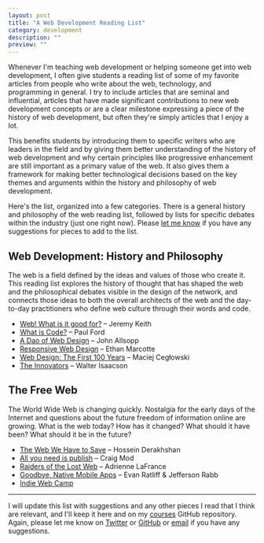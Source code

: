 ```yaml
---
layout: post
title: "A Web Development Reading List"
category: development
description: ""
preview: ""
---
```


Whenever I'm teaching web development or helping someone get into web development, I often give students a reading list of some of my favorite articles from people who write about the web, technology, and programming in general. I try to include articles that are seminal and influential, articles that have made significant contributions to new web development concepts or are a clear milestone expressing a piece of the history of web development, but often they're simply articles that I enjoy a lot.

This benefits students by introducing them to specific writers who are leaders in the field and by giving them better understanding of the history of web development and why certain principles like progressive enhancement are still important as a primary value of the web. It also gives them a framework for making better technological decisions based on the key themes and arguments within the history and philosophy of web development.

Here's the list, organized into a few categories. There is a general history and philosophy of the web reading list, followed by lists for specific debates within the industry (just one right now). Please [let me know](http://twitter.com/kev_mcg) if you have any suggestions for pieces to add to the list.

## Web Development: History and Philosophy

The web is a field defined by the ideas and values of those who create it. This reading list explores the history of thought that has shaped the web and the philosophical debates visible in the design of the network, and connects those ideas to both the overall architects of the web and the day-to-day practitioners who define web culture through their words and code.

* [Web! What is it good for?](https://adactio.com/journal/9016) – Jeremy Keith
* [What is Code?](http://www.bloomberg.com/graphics/2015-paul-ford-what-is-code/) – Paul Ford
* [A Dao of Web Design](http://alistapart.com/article/dao) – John Allsopp
* [Responsive Web Design](http://alistapart.com/article/responsive-web-design) – Ethan Marcotte
* [Web Design: The First 100 Years](http://idlewords.com/talks/web_design_first_100_years.htm) – Maciej Cegłowski
* [The Innovators](http://amzn.com/147670869X) – Walter Isaacson

## The Free Web

The World Wide Web is changing quickly. Nostalgia for the early days of the Internet and questions about the future freedom of information online are growing. What is the web today? How has it changed? What should it have been? What should it be in the future?

* [The Web We Have to Save](https://medium.com/matter/the-web-we-have-to-save-2eb1fe15a426#.bexhgx8wf) – Hossein Derakhshan
* [All you need is publish](https://medium.com/message/this-is-how-we-publish-b050172dcb05#.hrx99xcvr) – Craig Mod
* [Raiders of the Lost Web](http://www.theatlantic.com/technology/archive/2015/10/raiders-of-the-lost-web/409210/) – Adrienne LaFrance
* [Goodbye, Native Mobile Apps](https://atavistinsider.atavist.com/goodbye-native-mobile-apps/) – Evan Ratliff & Jefferson Rabb
* [Indie Web Camp](https://indiewebcamp.com/)

---

I will update this list with suggestions and any other pieces I read that I think are relevant, and I'll keep it here and on my [courses](https://github.com/kmcgillivray/courses) GitHub repository. Again, please let me know on [Twitter](http://twitter.com/kev_mcg) or [GitHub](http://github.com/kmcgillivray) or [email](mailto:kevin@sandcastle.co) if you have any suggestions.
